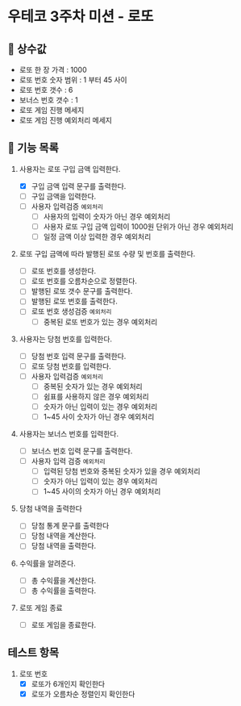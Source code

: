 # 우테코 3주차 미션 - 로또

## 📌 상수값

- 로또 한 장 가격 : 1000
- 로또 번호 숫자 범위 : 1 부터 45 사이
- 로또 번호 갯수 : 6
- 보너스 번호 갯수 : 1
- 로또 게임 진행 메세지
- 로또 게임 진행 예외처리 메세지

## 📖 기능 목록

1. 사용자는 로또 구입 금액 입력한다.
   - [x] 구입 금액 입력 문구를 출력한다.
   - [ ] 구입 금액을 입력한다.
   - [ ] 사용자 입력검증 `예외처리`
     - [ ] 사용자의 입력이 숫자가 아닌 경우 예외처리
     - [ ] 사용자 로또 구입 금액 입력이 1000원 단위가 아닌 경우 예외처리
     - [ ] 일정 금액 이상 입력한 경우 예외처리
2. 로또 구입 금액에 따라 발행된 로또 수량 및 번호를 출력한다.
   - [ ] 로또 번호를 생성한다.
   - [ ] 로또 번호를 오름차순으로 정렬한다.
   - [ ] 발행된 로또 갯수 문구를 출력한다.
   - [ ] 발행된 로또 번호를 출력한다.
   - [ ] 로또 번호 생성검증 `예외처리`
     - [ ] 중복된 로또 번호가 있는 경우 예외처리
3. 사용자는 당첨 번호를 입력한다.
   - [ ] 당첨 번호 입력 문구를 출력한다.
   - [ ] 로또 당첨 번호를 입력한다.
   - [ ] 사용자 입력검증 `예외처리`
     - [ ] 중복된 숫자가 있는 경우 예외처리
     - [ ] 쉼표를 사용하지 않은 경우 예외처리
     - [ ] 숫자가 아닌 입력이 있는 경우 예외처리
     - [ ] 1~45 사이 숫자가 아닌 경우 예외처리
4. 사용자는 보너스 번호를 입력한다.
   - [ ] 보너스 번호 입력 문구를 출력한다.
   - [ ] 사용자 입력 검증 `예외처리`
     - [ ] 입력된 당첨 번호와 중복된 숫자가 있을 경우 예외처리
     - [ ] 숫자가 아닌 입력이 있는 경우 예외처리
     - [ ] 1~45 사이의 숫자가 아닌 경우 예외처리
5. 당첨 내역을 출력한다
   - [ ] 당첨 통계 문구를 출력한다
   - [ ] 당첨 내역을 계산한다.
   - [ ] 당첨 내역을 출력한다.
6. 수익률을 알려준다.

   - [ ] 총 수익률을 계산한다.
   - [ ] 총 수익률을 출력한다.

7. 로또 게임 종료
   - [ ] 로또 게임을 종료한다.

## 테스트 항목

1. 로또 번호
   - [x] 로또가 6개인지 확인한다
   - [x] 로또가 오름차순 정렬인지 확인한다

